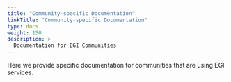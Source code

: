 ```yaml
---
title: "Community-specific Documentation"
linkTitle: "Community-specific Documentation"
type: docs
weight: 150
description: >
  Documentation for EGI Communities
---
```


Here we provide specific documentation for communities that are using EGI services.

